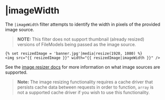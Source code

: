 # |imageWidth

The `|imageWidth` filter attempts to identify the width in pixels of the provided image source.

>**NOTE:** This filter does not support thumbnail (already resized) versions of FileModels being passed as the image source.

    {% set resizedImage = 'banner.jpg'|media|resize(1920, 1080) %}
    <img src="{{ resizedImage }}" width="{{ resizedImage|imageWidth }}" />

See the [image resizer docs](../services/resizer#resize-sources) for more information on what image sources are supported.

>**Note:** The image resizing functionality requires a cache driver that persists cache data between requests in order to function, `array` is not a supported cache driver if you wish to use this functionality.
